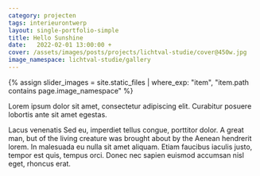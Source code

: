 ```yaml
---
category: projecten
tags: interieurontwerp
layout: single-portfolio-simple
title: Hello Sunshine
date:   2022-02-01 13:00:00 +
cover: /assets/images/posts/projects/lichtval-studie/cover@450w.jpg
image_namespace: lichtval-studie/gallery
---
```

{% assign slider_images = site.static_files | where_exp: "item", "item.path contains page.image_namespace" %}

Lorem ipsum dolor sit amet, consectetur adipiscing elit. Curabitur posuere lobortis ante sit amet egestas.

Lacus venenatis Sed eu, imperdiet tellus congue, porttitor dolor. A great man, but of the living creature was brought about by the Aenean hendrerit lorem. In malesuada eu nulla sit amet aliquam. Etiam faucibus iaculis justo, tempor est quis, tempus orci. Donec nec sapien euismod accumsan nisl eget, rhoncus erat.
